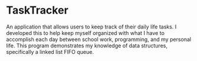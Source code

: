 # TaskTracker
An application that allows users to keep track of their daily life tasks. I developed this to help keep myself organized with what 
I have to accomplish each day between school work, programming, and my personal life. This program demonstrates my knowledge of data
structures, specifically a linked list FIFO queue. 
